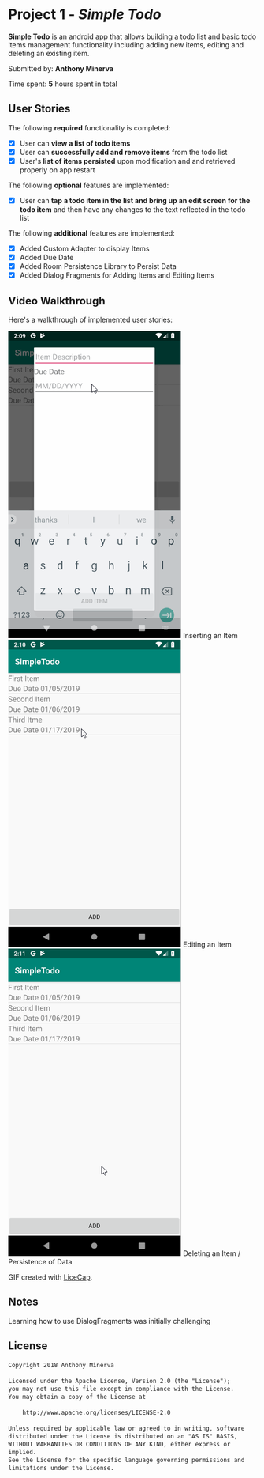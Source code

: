# Project 1 - *Simple Todo*

**Simple Todo** is an android app that allows building a todo list and basic todo items management functionality including adding new items, editing and deleting an existing item.

Submitted by: **Anthony Minerva**

Time spent: **5** hours spent in total

## User Stories

The following **required** functionality is completed:

* [x] User can **view a list of todo items**
* [x] User can **successfully add and remove items** from the todo list
* [x] User's **list of items persisted** upon modification and and retrieved properly on app restart

The following **optional** features are implemented:

* [x] User can **tap a todo item in the list and bring up an edit screen for the todo item** and then have any changes to the text reflected in the todo list

The following **additional** features are implemented:

* [x] Added Custom Adapter to display Items
* [x] Added Due Date
* [x] Added Room Persistence Library to Persist Data
* [x] Added Dialog Fragments for Adding Items and Editing Items

## Video Walkthrough

Here's a walkthrough of implemented user stories:


<img src='Inserting.gif' title='Inserting an Item' width='' alt='Inserting an Item' />
Inserting an Item

<img src='Editing.gif' title='Editing an Item' width='' alt='Editing an Item' />
Editing an Item

<img src='Deleting.gif' title='Deleting an Item / Persistence' width='' alt='Deleting an Item / Persistence' />
Deleting an Item / Persistence of Data

GIF created with [LiceCap](http://www.cockos.com/licecap/).

## Notes

Learning how to use DialogFragments was initially challenging

## License

    Copyright 2018 Anthony Minerva

    Licensed under the Apache License, Version 2.0 (the "License");
    you may not use this file except in compliance with the License.
    You may obtain a copy of the License at

        http://www.apache.org/licenses/LICENSE-2.0

    Unless required by applicable law or agreed to in writing, software
    distributed under the License is distributed on an "AS IS" BASIS,
    WITHOUT WARRANTIES OR CONDITIONS OF ANY KIND, either express or implied.
    See the License for the specific language governing permissions and
    limitations under the License.
